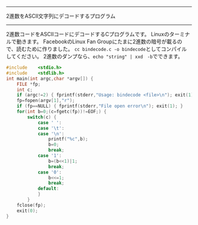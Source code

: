 


**************************************************


2進数をASCII文字列にデコードするプログラム


**************************************************


2進数コードをASCIIコードにデコードするCプログラムです。
Linuxのターミナルで動きます。
FacebookのLinux Fan Groupにたまに2進数の暗号が載るので、読むために作りました。
`cc bindecode.c -o bindecode`としてコンパイルしてください。
2進数のダンプなら、`echo "string" | xxd　-b`でできます。

```bindecode.c
#include    <stdio.h>
#include    <stdlib.h>
int main(int argc,char *argv[]) {
    FILE *fp;
    int c;
    if (argc!=2) { fprintf(stderr,"Usage: bindecode <file>\n"); exit(1); }
    fp=fopen(argv[1],"r");
    if (fp==NULL) { fprintf(stderr,"File open error\n"); exit(1); }
    for(int b=0;(c=fgetc(fp))!=EOF;) {
        switch(c) {
            case ' ':
            case '\t':
            case '\n':
                printf("%c",b);
                b=0;
                break;
            case '1':
                b=(b<<1)|1;
                break;
            case '0':
                b<<=1;
                break;
            default:
            }
        }
    fclose(fp);
    exit(0);
}


```

